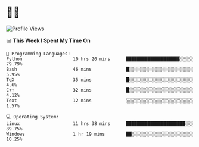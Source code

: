 # 👨‍💻
<!--START_SECTION:waka-->
![Profile Views](http://img.shields.io/badge/Profile%20Views-0-blue)

📊 **This Week I Spent My Time On** 

```text
💬 Programming Languages: 
Python                   10 hrs 20 mins      ████████████████████░░░░░   79.79% 
Bash                     46 mins             █░░░░░░░░░░░░░░░░░░░░░░░░   5.95% 
TeX                      35 mins             █░░░░░░░░░░░░░░░░░░░░░░░░   4.6% 
C++                      32 mins             █░░░░░░░░░░░░░░░░░░░░░░░░   4.12% 
Text                     12 mins             ░░░░░░░░░░░░░░░░░░░░░░░░░   1.57%

💻 Operating System: 
Linux                    11 hrs 38 mins      ██████████████████████░░░   89.75% 
Windows                  1 hr 19 mins        ██░░░░░░░░░░░░░░░░░░░░░░░   10.25%

```


<!--END_SECTION:waka-->

